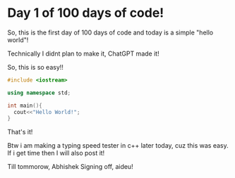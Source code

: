 # Day 1 of 100 days of code!


So, this is the first day of 100 days of code and today is a simple "hello world"!

Technically I  didnt plan to make it, ChatGPT made it!


So, this is so easy!!

```c++
#include <iostream>

using namespace std;

int main(){
  cout<<"Hello World!";
}

```
That's it!

Btw i am making a typing speed tester in c++ later today, cuz this was easy.
If i get time then I will also post it!

Till tommorow, Abhishek Signing off, aideu!
